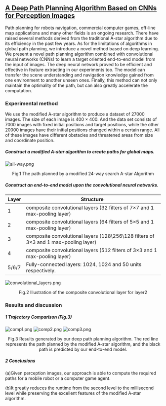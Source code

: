 ## [**A Deep Path Planning Algorithm Based on CNNs for Perception Images**](https://scholar.google.com.hk/scholar?q=A+deep+path+planning+algorithm+based+on+CNNs+for+perception+images&hl=zh-CN&as_sdt=0&as_vis=1&oi=scholart)

Path planning for robots navigation, commercial computer games, off-line map applications and many other fields is an ongoing research. There have raised several methods derived from the traditional A-star algorithm due to its efficiency in the past few years. As for the limitations of algorithms in global path
planning, we introduce a novel method based on deep learning. We present a novel path planning algorithm combined with convolutional neural networks (CNNs) to learn a target oriented end-to-end model from the input of images. The deep neural network proved to be efficient and effective in feature
extracting in our experiments too. The model can transfer the scene understanding and navigation knowledge gained from one environment to another unseen ones. Finally, this method can not only maintain the optimality of the path, but can also greatly accelerate the computation.

### Experimental method

We use the modified A-star algorithm to produce a dataset of 27000 images. The size of each image is 400 × 400. And the data set consists of 7000 images with fixed initial positions and target positions, while the other 20000 images have their initial positions changed within a certain range. All of these images have different obstacles and threatened areas from size and coordinate position.

##### Construct a modified A-star algorithm to create paths for global maps.

![all-way.png](https://i.loli.net/2019/03/22/5c944d5cb7824.png)

<center> Fig.1 The path planned by a modified 24-way search A-star Algorithm </center>

##### Construct an end-to-end model upon the convolutional neural networks.

| Layer | Structure                                                    |
| ----- | ------------------------------------------------------------ |
| 1     | composite convolutional layers (32 filters of 7×7  and   1 max-pooling layer) |
| 2     | composite convolutional layers (64 filters of 5×5  and   1 max-pooling layer) |
| 3     | composite convolutional layers (128\256\128 filters   of 3×3  and 1 max-pooling layer) |
| 4     | composite convolutional layers (512 filters of 3×3  and   1 max-pooling layer) |
| 5/6/7 | Fully-connected  layers: 1024, 1024 and 50 units respectively. |

![convolutional_layers.png](https://i.loli.net/2019/03/22/5c944fee7c99f.png)

<center> Fig.2 Illustration of the composite convolutional layer for layer2 </center>

### Results and discussion

##### 1 Trajectory Comparison (Fig.3)

![comp1.png](https://i.loli.net/2019/03/22/5c945066351ec.png)
![comp2.png](https://i.loli.net/2019/03/22/5c94506635e31.png)
![comp3.png](https://i.loli.net/2019/03/22/5c945066358da.png)

<center>Fig.3 Results generated by our deep path planning algorithm. The red line represents the path planned by the modified A-star algorithm, and the black path is predicted by our end-to-end model.</center>

##### 2 Conclusions

(a)Given perception images, our approach is able to compute the required paths for a mobile robot or a computer game agent. 

(b)It greatly reduces the runtime from the second level to the millisecond level while preserving the excellent features of the modified A-star algorithm. 